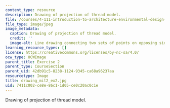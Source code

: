 ```yaml
---
content_type: resource
description: Drawing of projection of thread model.
file: /courses/4-111-introduction-to-architecture-environmental-design-spring-2014/7411c002ce8e86c11d05ce0c20ac0c1e_drawing_mit2_ex2.jpg
file_type: image/jpeg
image_metadata:
  caption: Drawing of projection of thread model.
  credit: ''
  image-alt: Line drawing connecting two sets of points on opposing sides.
learning_resource_types: []
license: https://creativecommons.org/licenses/by-nc-sa/4.0/
ocw_type: OCWImage
parent_title: Exercise 2
parent_type: CourseSection
parent_uid: 42db91c5-8238-1124-9345-ca68a96237aa
resourcetype: Image
title: drawing_mit2_ex2.jpg
uid: 7411c002-ce8e-86c1-1d05-ce0c20ac0c1e
---
```

Drawing of projection of thread model.